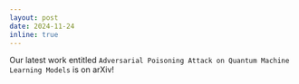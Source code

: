```yaml
---
layout: post
date: 2024-11-24
inline: true
---
```


Our latest work entitled `Adversarial Poisoning Attack on Quantum Machine Learning Models` is on arXiv!

